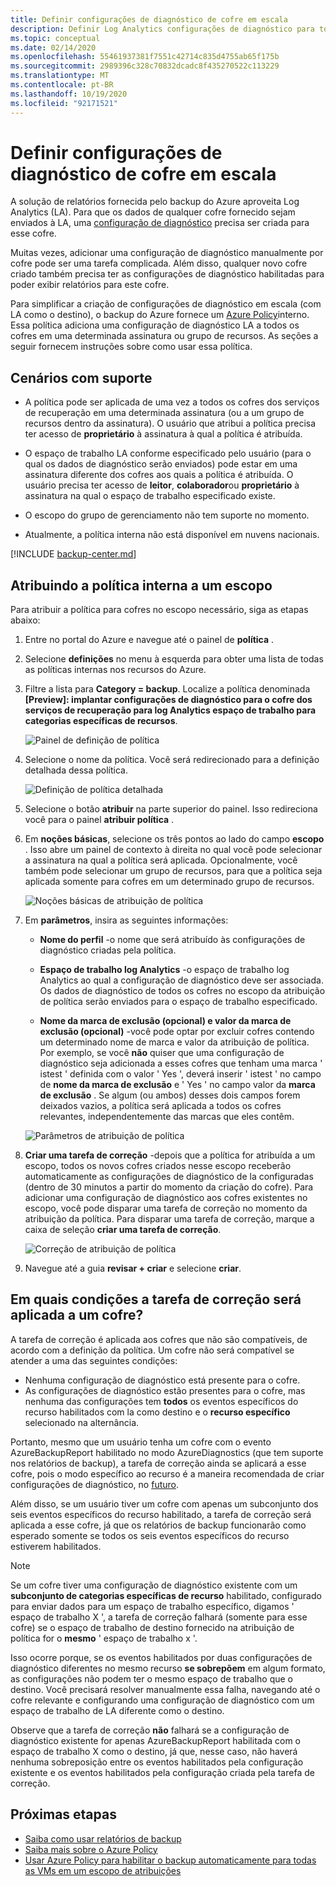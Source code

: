 ```yaml
---
title: Definir configurações de diagnóstico de cofre em escala
description: Definir Log Analytics configurações de diagnóstico para todos os cofres em um determinado escopo usando Azure Policy
ms.topic: conceptual
ms.date: 02/14/2020
ms.openlocfilehash: 55461937381f7551c42714c835d4755ab65f175b
ms.sourcegitcommit: 2989396c328c70832dcadc8f435270522c113229
ms.translationtype: MT
ms.contentlocale: pt-BR
ms.lasthandoff: 10/19/2020
ms.locfileid: "92171521"
---
```

# <a name="configure-vault-diagnostics-settings-at-scale"></a>Definir configurações de diagnóstico de cofre em escala

A solução de relatórios fornecida pelo backup do Azure aproveita Log Analytics (LA). Para que os dados de qualquer cofre fornecido sejam enviados à LA, uma [configuração de diagnóstico](./backup-azure-diagnostic-events.md) precisa ser criada para esse cofre.

Muitas vezes, adicionar uma configuração de diagnóstico manualmente por cofre pode ser uma tarefa complicada. Além disso, qualquer novo cofre criado também precisa ter as configurações de diagnóstico habilitadas para poder exibir relatórios para este cofre.

Para simplificar a criação de configurações de diagnóstico em escala (com LA como o destino), o backup do Azure fornece um [Azure Policy](../governance/policy/index.yml)interno. Essa política adiciona uma configuração de diagnóstico LA a todos os cofres em uma determinada assinatura ou grupo de recursos. As seções a seguir fornecem instruções sobre como usar essa política.

## <a name="supported-scenarios"></a>Cenários com suporte

* A política pode ser aplicada de uma vez a todos os cofres dos serviços de recuperação em uma determinada assinatura (ou a um grupo de recursos dentro da assinatura). O usuário que atribui a política precisa ter acesso de **proprietário** à assinatura à qual a política é atribuída.

* O espaço de trabalho LA conforme especificado pelo usuário (para o qual os dados de diagnóstico serão enviados) pode estar em uma assinatura diferente dos cofres aos quais a política é atribuída. O usuário precisa ter acesso de **leitor**, **colaborador**ou **proprietário** à assinatura na qual o espaço de trabalho especificado existe.

* O escopo do grupo de gerenciamento não tem suporte no momento.

* Atualmente, a política interna não está disponível em nuvens nacionais.

[!INCLUDE [backup-center.md](../../includes/backup-center.md)]

## <a name="assigning-the-built-in-policy-to-a-scope"></a>Atribuindo a política interna a um escopo

Para atribuir a política para cofres no escopo necessário, siga as etapas abaixo:

1. Entre no portal do Azure e navegue até o painel de **política** .
2. Selecione **definições** no menu à esquerda para obter uma lista de todas as políticas internas nos recursos do Azure.
3. Filtre a lista para **Category = backup**. Localize a política denominada **[Preview]: implantar configurações de diagnóstico para o cofre dos serviços de recuperação para log Analytics espaço de trabalho para categorias específicas de recursos**.

    ![Painel de definição de política](./media/backup-azure-policy-configure-diagnostics/policy-definition-blade.png)

4. Selecione o nome da política. Você será redirecionado para a definição detalhada dessa política.

    ![Definição de política detalhada](./media/backup-azure-policy-configure-diagnostics/detailed-policy-definition.png)

5. Selecione o botão **atribuir** na parte superior do painel. Isso redireciona você para o painel **atribuir política** .

6. Em **noções básicas**, selecione os três pontos ao lado do campo **escopo** . Isso abre um painel de contexto à direita no qual você pode selecionar a assinatura na qual a política será aplicada. Opcionalmente, você também pode selecionar um grupo de recursos, para que a política seja aplicada somente para cofres em um determinado grupo de recursos.

    ![Noções básicas de atribuição de política](./media/backup-azure-policy-configure-diagnostics/policy-assignment-basics.png)

7. Em **parâmetros**, insira as seguintes informações:

    * **Nome do perfil** -o nome que será atribuído às configurações de diagnóstico criadas pela política.
    * **Espaço de trabalho log Analytics** -o espaço de trabalho log Analytics ao qual a configuração de diagnóstico deve ser associada. Os dados de diagnóstico de todos os cofres no escopo da atribuição de política serão enviados para o espaço de trabalho especificado.

    * **Nome da marca de exclusão (opcional) e valor da marca de exclusão (opcional)** -você pode optar por excluir cofres contendo um determinado nome de marca e valor da atribuição de política. Por exemplo, se você **não** quiser que uma configuração de diagnóstico seja adicionada a esses cofres que tenham uma marca ' istest ' definida com o valor ' Yes ', deverá inserir ' istest ' no campo de **nome da marca de exclusão** e ' Yes ' no campo valor da **marca de exclusão** . Se algum (ou ambos) desses dois campos forem deixados vazios, a política será aplicada a todos os cofres relevantes, independentemente das marcas que eles contêm.

    ![Parâmetros de atribuição de política](./media/backup-azure-policy-configure-diagnostics/policy-assignment-parameters.png)

8. **Criar uma tarefa de correção** -depois que a política for atribuída a um escopo, todos os novos cofres criados nesse escopo receberão automaticamente as configurações de diagnóstico de la configuradas (dentro de 30 minutos a partir do momento da criação do cofre). Para adicionar uma configuração de diagnóstico aos cofres existentes no escopo, você pode disparar uma tarefa de correção no momento da atribuição da política. Para disparar uma tarefa de correção, marque a caixa de seleção **criar uma tarefa de correção**.

    ![Correção de atribuição de política](./media/backup-azure-policy-configure-diagnostics/policy-assignment-remediation.png)

9. Navegue até a guia **revisar + criar** e selecione **criar**.

## <a name="under-what-conditions-will-the-remediation-task-apply-to-a-vault"></a>Em quais condições a tarefa de correção será aplicada a um cofre?

A tarefa de correção é aplicada aos cofres que não são compatíveis, de acordo com a definição da política. Um cofre não será compatível se atender a uma das seguintes condições:

* Nenhuma configuração de diagnóstico está presente para o cofre.
* As configurações de diagnóstico estão presentes para o cofre, mas nenhuma das configurações tem **todos** os eventos específicos do recurso habilitados com la como destino e o **recurso específico** selecionado na alternância.

Portanto, mesmo que um usuário tenha um cofre com o evento AzureBackupReport habilitado no modo AzureDiagnostics (que tem suporte nos relatórios de backup), a tarefa de correção ainda se aplicará a esse cofre, pois o modo específico ao recurso é a maneira recomendada de criar configurações de diagnóstico, no [futuro](./backup-azure-diagnostic-events.md#legacy-event).

Além disso, se um usuário tiver um cofre com apenas um subconjunto dos seis eventos específicos do recurso habilitado, a tarefa de correção será aplicada a esse cofre, já que os relatórios de backup funcionarão como esperado somente se todos os seis eventos específicos do recurso estiverem habilitados.

> [!NOTE]
>
> Se um cofre tiver uma configuração de diagnóstico existente com um **subconjunto de categorias específicas de recurso** habilitado, configurado para enviar dados para um espaço de trabalho específico, digamos ' espaço de trabalho X ', a tarefa de correção falhará (somente para esse cofre) se o espaço de trabalho de destino fornecido na atribuição de política for o **mesmo** ' espaço de trabalho x '.
>
>Isso ocorre porque, se os eventos habilitados por duas configurações de diagnóstico diferentes no mesmo recurso **se sobrepõem** em algum formato, as configurações não podem ter o mesmo espaço de trabalho que o destino. Você precisará resolver manualmente essa falha, navegando até o cofre relevante e configurando uma configuração de diagnóstico com um espaço de trabalho de LA diferente como o destino.
>
> Observe que a tarefa de correção **não** falhará se a configuração de diagnóstico existente for apenas AzureBackupReport habilitada com o espaço de trabalho X como o destino, já que, nesse caso, não haverá nenhuma sobreposição entre os eventos habilitados pela configuração existente e os eventos habilitados pela configuração criada pela tarefa de correção.

## <a name="next-steps"></a>Próximas etapas

* [Saiba como usar relatórios de backup](./configure-reports.md)
* [Saiba mais sobre o Azure Policy](../governance/policy/index.yml)
* [Usar Azure Policy para habilitar o backup automaticamente para todas as VMs em um escopo de atribuições](./backup-azure-auto-enable-backup.md)
